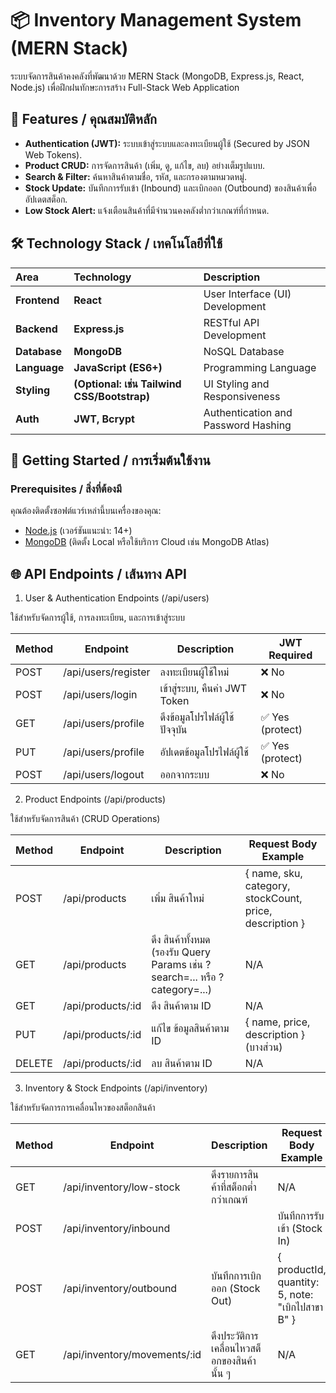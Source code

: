 # 📦 Inventory Management System (MERN Stack)

ระบบจัดการสินค้าคงคลังที่พัฒนาด้วย MERN Stack (MongoDB, Express.js, React, Node.js) เพื่อฝึกฝนทักษะการสร้าง Full-Stack Web Application

## 🌟 Features / คุณสมบัติหลัก

- **Authentication (JWT):** ระบบเข้าสู่ระบบและลงทะเบียนผู้ใช้ (Secured by JSON Web Tokens).
- **Product CRUD:** การจัดการสินค้า (เพิ่ม, ดู, แก้ไข, ลบ) อย่างเต็มรูปแบบ.
- **Search & Filter:** ค้นหาสินค้าตามชื่อ, รหัส, และกรองตามหมวดหมู่.
- **Stock Update:** บันทึกการรับเข้า (Inbound) และเบิกออก (Outbound) ของสินค้าเพื่ออัปเดตสต็อก.
- **Low Stock Alert:** แจ้งเตือนสินค้าที่มีจำนวนคงคลังต่ำกว่าเกณฑ์ที่กำหนด.

## 🛠️ Technology Stack / เทคโนโลยีที่ใช้

| Area         | Technology                                  | Description                         |
| :----------- | :------------------------------------------ | :---------------------------------- |
| **Frontend** | **React**                                   | User Interface (UI) Development     |
| **Backend**  | **Express.js**                              | RESTful API Development             |
| **Database** | **MongoDB**                                 | NoSQL Database                      |
| **Language** | **JavaScript (ES6+)**                       | Programming Language                |
| **Styling**  | **(Optional: เช่น Tailwind CSS/Bootstrap)** | UI Styling and Responsiveness       |
| **Auth**     | **JWT, Bcrypt**                             | Authentication and Password Hashing |

## 🚀 Getting Started / การเริ่มต้นใช้งาน

### Prerequisites / สิ่งที่ต้องมี

คุณต้องติดตั้งซอฟต์แวร์เหล่านี้บนเครื่องของคุณ:

- [Node.js](https://nodejs.org/) (เวอร์ชันแนะนำ: 14+)
- [MongoDB](https://www.mongodb.com/try/download/community) (ติดตั้ง Local หรือใช้บริการ Cloud เช่น MongoDB Atlas)

## 🌐 API Endpoints / เส้นทาง API

1. User & Authentication Endpoints (/api/users)

ใช้สำหรับจัดการผู้ใช้, การลงทะเบียน, และการเข้าสู่ระบบ

| Method | Endpoint            | Description                    | JWT Required     |
| ------ | ------------------- | ------------------------------ | ---------------- |
| POST   | /api/users/register | ลงทะเบียนผู้ใช้ใหม่            | ❌ No            |
| POST   | /api/users/login    | เข้าสู่ระบบ, คืนค่า JWT Token  | ❌ No            |
| GET    | /api/users/profile  | ดึงข้อมูลโปรไฟล์ผู้ใช้ปัจจุบัน | ✅ Yes (protect) |
| PUT    | /api/users/profile  | อัปเดตข้อมูลโปรไฟล์ผู้ใช้      | ✅ Yes (protect) |
| POST   | /api/users/logout   | ออกจากระบบ                     | ❌ No            |

2. Product Endpoints (/api/products)

ใช้สำหรับจัดการสินค้า (CRUD Operations)

| Method | Endpoint          | Description                                                                 | Request Body Example                                    |
| ------ | ----------------- | --------------------------------------------------------------------------- | ------------------------------------------------------- |
| POST   | /api/products     | เพิ่ม สินค้าใหม่                                                            | { name, sku, category, stockCount, price, description } |
| GET    | /api/products     | ดึง สินค้าทั้งหมด (รองรับ Query Params เช่น ?search=... หรือ ?category=...) | N/A                                                     |
| GET    | /api/products/:id | ดึง สินค้าตาม ID                                                            | N/A                                                     |
| PUT    | /api/products/:id | แก้ไข ข้อมูลสินค้าตาม ID                                                    | { name, price, description } (บางส่วน)                  |
| DELETE | /api/products/:id | ลบ สินค้าตาม ID                                                             | N/A                                                     |

3. Inventory & Stock Endpoints (/api/inventory)

ใช้สำหรับจัดการการเคลื่อนไหวของสต็อกสินค้า

| Method | Endpoint | Description      | Request Body Example   |
| ------ | -------- | --------------- | --------------------- |
| GET    | /api/inventory/low-stock     | ดึงรายการสินค้าที่สต็อกต่ำกว่าเกณฑ์         | N/A                                              |
| POST   | /api/inventory/inbound       |                                             | บันทึกการรับเข้า (Stock In)                      | { productId, quantity: 10, note: "รับสินค้าจาก Supplier A" } |
| POST   | /api/inventory/outbound      | บันทึกการเบิกออก (Stock Out)                | { productId, quantity: 5, note: "เบิกไปสาขา B" } |
| GET    | /api/inventory/movements/:id | ดึงประวัติการเคลื่อนไหวสต็อกของสินค้านั้น ๆ | N/A                                              |
